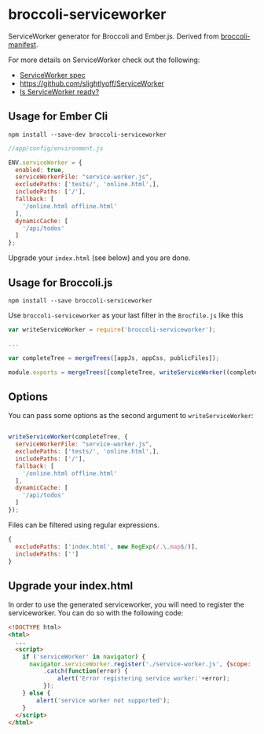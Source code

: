 broccoli-serviceworker
=================

ServiceWorker generator for Broccoli and Ember.js.  Derived from [broccoli-manifest](https://github.com/racido/broccoli-manifest).

For more details on ServiceWorker check out the following:
* [ServiceWorker spec](https://slightlyoff.github.io/ServiceWorker/spec/service_worker/)
* https://github.com/slightlyoff/ServiceWorker
* [Is ServiceWorker ready?](https://jakearchibald.github.io/isserviceworkerready/)

Usage for Ember Cli
-------------------

`npm install --save-dev broccoli-serviceworker`

```JavaScript
//app/config/environment.js

ENV.serviceWorker = {
  enabled: true,
  serviceWorkerFile: "service-worker.js",
  excludePaths: ['tests/', 'online.html',],
  includePaths: ['/'],
  fallback: [
    '/online.html offline.html'      
  ],
  dynamicCache: [
    '/api/todos'
  ]
};
```

Upgrade your `index.html` (see below) and you are done.

Usage for Broccoli.js
---------------------

`npm install --save broccoli-serviceworker`

Use `broccoli-serviceworker` as your last filter in the `Brocfile.js` like this

```JavaScript
var writeServiceWorker = require('broccoli-serviceworker');

...

var completeTree = mergeTrees([appJs, appCss, publicFiles]);

module.exports = mergeTrees([completeTree, writeServiceWorker((completeTree)]);
```

Options
-------

You can pass some options as the second argument to `writeServiceWorker`:

```JavaScript

writeServiceWorker(completeTree, {
  serviceWorkerFile: "service-worker.js",
  excludePaths: ['tests/', 'online.html',],
  includePaths: ['/'],
  fallback: [
    '/online.html offline.html'      
  ],
  dynamicCache: [
    '/api/todos'
  ]
});
```

Files can be filtered using regular expressions.
```JavaScript
{
  excludePaths: ['index.html', new RegExp(/.\.map$/)],
  includePaths: ['']
}
```



Upgrade your index.html
-----------------------

In order to use the generated serviceworker, you will need to register the serviceworker.  You can do so with the following code:
```HTML
<!DOCTYPE html>
<html>
  ...
  <script>
    if ('serviceWorker' in navigator) {
      navigator.serviceWorker.register('./service-worker.js', {scope: './'})
          .catch(function(error) {
              alert('Error registering service worker:'+error);
          });
    } else {
        alert('service worker not supported');
    }      
  </script>
</html>
```
